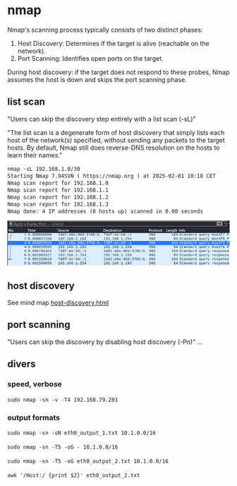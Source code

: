 # nmap

Nmap's scanning process typically consists of two distinct phases:
1. Host Discovery: Determines if the target is alive (reachable on the network).
2. Port Scanning: Identifies open ports on the target.

During host discovery: if the target does not respond to these probes, Nmap assumes the host is down and skips the port scanning phase.

## list scan

"Users can skip the discovery step entirely with a list scan (-sL)"

"The list scan is a degenerate form of host discovery that simply lists each host of the network(s) specified, without sending any packets to the target hosts. By default, Nmap still does reverse-DNS resolution on the hosts to learn their names."

```
nmap -sL 192.168.1.0/30
Starting Nmap 7.94SVN ( https://nmap.org ) at 2025-02-01 10:18 CET
Nmap scan report for 192.168.1.0
Nmap scan report for 192.168.1.1
Nmap scan report for 192.168.1.2
Nmap scan report for 192.168.1.3
Nmap done: 4 IP addresses (0 hosts up) scanned in 0.00 seconds
```
![nmap_sL.png](./docs/nmap_sL.png?raw=true)

## host discovery

See mind map [host-discovery.html](./host-discovery.html?raw=true)

## port scanning

"Users can skip the discovery by disabling host discovery (-Pn)"
...

## divers

### speed, verbose
```
sudo nmap -sn -v -T4 192.168.79.201
```

### output formats
```
sudo nmap -sn -oN eth0_output_1.txt 10.1.0.0/16

sudo nmap -sn -T5 -oG - 10.1.0.0/16

sudo nmap -sn -T5 -oG eth0_output_2.txt 10.1.0.0/16

awk '/Host:/ {print $2}' eth0_output_2.txt
```